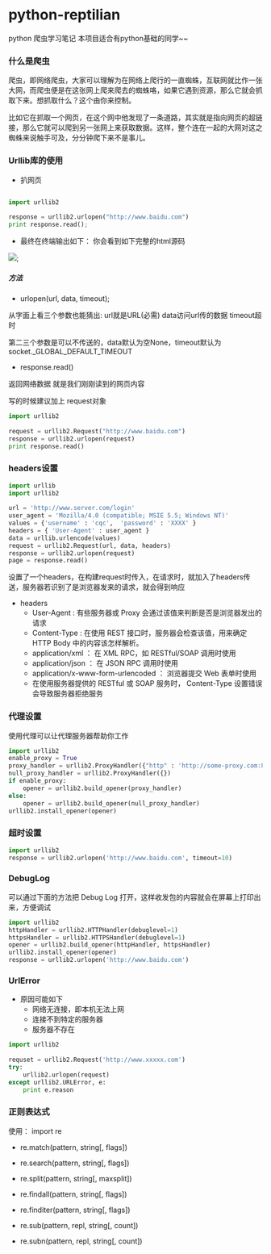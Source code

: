 # python-reptilian
python 爬虫学习笔记 本项目适合有python基础的同学~~ 

### 什么是爬虫

爬虫，即网络爬虫，大家可以理解为在网络上爬行的一直蜘蛛，互联网就比作一张大网，而爬虫便是在这张网上爬来爬去的蜘蛛咯，如果它遇到资源，那么它就会抓取下来。想抓取什么？这个由你来控制。

比如它在抓取一个网页，在这个网中他发现了一条道路，其实就是指向网页的超链接，那么它就可以爬到另一张网上来获取数据。这样，整个连在一起的大网对这之蜘蛛来说触手可及，分分钟爬下来不是事儿。

### Urllib库的使用

* 扒网页

```py

import urllib2
 
response = urllib2.urlopen("http://www.baidu.com")
print response.read();


```

* 最终在终端输出如下：  你会看到如下完整的html源码

![]('');

##### 方法

* urlopen(url, data, timeout);

从字面上看三个参数也能猜出: url就是URL(必需) data访问url传的数据 timeout超时

 第二三个参数是可以不传送的，data默认为空None，timeout默认为 socket._GLOBAL_DEFAULT_TIMEOUT

*  response.read() 

返回网络数据 就是我们刚刚读到的网页内容

写的时候建议加上 request对象

```py
import urllib2
 
request = urllib2.Request("http://www.baidu.com")
response = urllib2.urlopen(request)
print response.read()
```


### headers设置



```py
import urllib  
import urllib2  
 
url = 'http://www.server.com/login'
user_agent = 'Mozilla/4.0 (compatible; MSIE 5.5; Windows NT)'  
values = {'username' : 'cqc',  'password' : 'XXXX' }  
headers = { 'User-Agent' : user_agent }  
data = urllib.urlencode(values)  
request = urllib2.Request(url, data, headers)  
response = urllib2.urlopen(request)  
page = response.read() 
```

设置了一个headers，在构建request时传入，在请求时，就加入了headers传送，服务器若识别了是浏览器发来的请求，就会得到响应

* headers
	* User-Agent : 有些服务器或 Proxy 会通过该值来判断是否是浏览器发出的请求
	* Content-Type : 在使用 REST 接口时，服务器会检查该值，用来确定 HTTP Body 中的内容该怎样解析。
	* application/xml ： 在 XML RPC，如 RESTful/SOAP 调用时使用
	* application/json ： 在 JSON RPC 调用时使用
	* application/x-www-form-urlencoded ： 浏览器提交 Web 表单时使用
	* 在使用服务器提供的 RESTful 或 SOAP 服务时， Content-Type 设置错误会导致服务器拒绝服务


### 代理设置

使用代理可以让代理服务器帮助你工作

```py
import urllib2
enable_proxy = True
proxy_handler = urllib2.ProxyHandler({"http" : 'http://some-proxy.com:8080'})
null_proxy_handler = urllib2.ProxyHandler({})
if enable_proxy:
    opener = urllib2.build_opener(proxy_handler)
else:
    opener = urllib2.build_opener(null_proxy_handler)
urllib2.install_opener(opener)

```

### 超时设置

```py
import urllib2
response = urllib2.urlopen('http://www.baidu.com', timeout=10)

```

### DebugLog

可以通过下面的方法把 Debug Log 打开，这样收发包的内容就会在屏幕上打印出来，方便调试

```py
import urllib2
httpHandler = urllib2.HTTPHandler(debuglevel=1)
httpsHandler = urllib2.HTTPSHandler(debuglevel=1)
opener = urllib2.build_opener(httpHandler, httpsHandler)
urllib2.install_opener(opener)
response = urllib2.urlopen('http://www.baidu.com')
```

### UrlError
* 原因可能如下
	* 网络无连接，即本机无法上网
	* 连接不到特定的服务器
	* 服务器不存在

```py
import urllib2
 
requset = urllib2.Request('http://www.xxxxx.com')
try:
    urllib2.urlopen(request)
except urllib2.URLError, e:
    print e.reason

```

### 正则表达式

使用： import re

* re.match(pattern, string[, flags])

* re.search(pattern, string[, flags])

* re.split(pattern, string[, maxsplit])

* re.findall(pattern, string[, flags])

* re.finditer(pattern, string[, flags])

* re.sub(pattern, repl, string[, count])

* re.subn(pattern, repl, string[, count])











